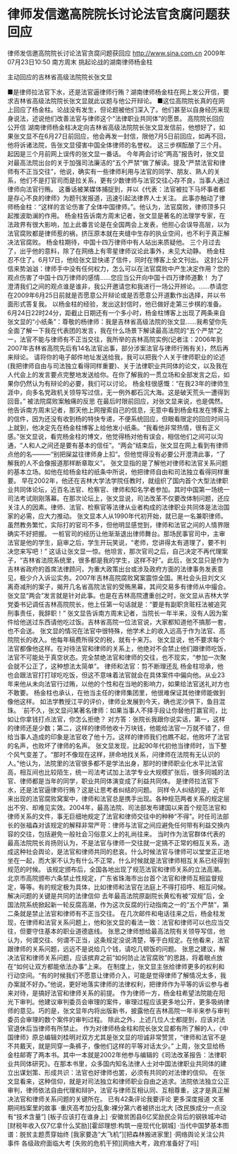 # 律师发信邀高院院长讨论法官贪腐问题获回应

律师发信邀高院院长讨论法官贪腐问题获回应
http://www.sina.com.cn  2009年07月23日10:50  南方周末
挑起论战的湖南律师杨金柱

主动回应的吉林省高级法院院长张文显

■是律师拉法官下水，还是法官逼律师行贿？湖南律师杨金柱在网上发公开信，要求吉林省高级法院院长张文显就此议题与他公开辩论。
■这位高院院长真的在网上回应了杨金柱。论战没有发生，但论题被他们深入了。他们甚至以自身经历来现身说法，述说他们改善法官与律师这个“法律职业共同体”的愿景。
高院院长回应公开信
湖南律师杨金柱决定向吉林省高级法院院长张文显发信前，他想好了，如果张文显不在6月27日前回应，他会再发一封信，限他7月5日前回应，如再不回，他将诉诸法院，告张文显侵害中国全体律师的名誉权。
这三步棋酝酿了三个月。起因是三个月前网上误传的张文显一番话。
今年两会讨论“两高”报告时，张文显对最高法院出台的关于加强司法廉洁的“五个严禁”做了解读。提及“严禁法官和律师有不正当交往”，他说，确实有一些律师利用与法官的同学、朋友、熟人的关系，他们不是打官司而是拉关系，更有少数律师与法官交往心存不良，当事人通过律师向法官行贿。
这番话被某媒体捕捉到，并以《代表：法官被拉下马坏事者都是存心不良的律师》为题刊发报道，迅速引起法律界人士关注。
此事亦触动了律师杨金柱：“这样的言论伤害了全体中国律师。”。他认为，法官腐败，律师顶多只起推波助澜的作用。
杨金柱告诉南方周末记者，张文显是著名的法理学专家，在法政界有很大影响，加上此番言论是在全国两会上发表，他担心会误导高层，以为法官腐败都是律师惹的祸，挤压原本就在夹缝中生存的执业空间，也不利于真正解决法官腐败。
杨金柱期待，中国十四万律师中有人站出来质疑他。
三个月过去了，出乎他的意料，除了在网络上有零星律师议论此事外，未见大动静。
杨金柱忍不住了。6月17日，他给张文显快递了信件，同时在博客上全文刊出。
这封公开信来势汹汹：律师手中没有任何权力，怎么可以在法官腐败中产生决定作用？您的观点伤害了中国十四万律师的感情……您应当公开向中国十四万律师道歉！
为了澄清我们之间的观点谁是谁非，我公开邀请您和我进行一场公开辨论。……恭请您在2009年6月25日前就是否愿意公开辩论或是否愿意公开道歉作出选择，并以书面形式答复我。
以杨金柱的经验，发出这封信时，他已做好走第三步棋的准备。
6月24日22时24分，距截止日期还有一个多小时，杨金柱博客上出现了两条来自张文显的“小纸条”：尊敬的杨律师：我是吉林省高级法院的张文显……我希望你先全面了解一下我在代表团的发言，我在什么场景下解读最高法院的“五个严禁”之一，法官不能与律师有不正当交往，我所举的吉林高院实例(记者注：2006年到2007年吉林省高院先后有14名法官出事，部分涉案法官与律师行贿有关)，然后再来辩论。
请将你的电子邮件地址发送给我，我可以把我个人关于律师职业的论述(我把律师自由与司法独立看得同样重要)、关于法律职业共同体的论文，以及我在人代会上的发言要点完整地发送给你。在你了解我的一贯立场和全部发言之后，如果你仍然认为有辩论的必要，我们可以讨论。
杨金柱很感慨：“在我23年的律师生涯中，向多名党政机关领导写过信，无一例外都石沉大海。这是破天荒头一遭得到回音。”
被法院腐败案触痛的反思
在最后时限前回应，对张文显来说，也是偶然。他告诉南方周末记者，那天他上网搜索自己的信息，无意中看到杨金柱发在博客上的信件，因为还没有收到杨的特快专递，不便系统回应，但眼看限定的回应时间马上就到，他决定先在杨金柱博客上给他发小纸条。“我看他非常热情，很有正义感。”张文显说，看完杨金柱的博文，他觉得杨对他有误会，相信他们之间可以沟通，“人和人之间还是要有基本的信任”。“两会”结束后，张文显在网上看到有律师点他的名———“别把屎盆往律师身上扣”。但他觉得没有必要公开澄清此事，“了解我的人不会像报道那样断章取义”。
张文显指的是了解他对律师和法官关系问题的基本立场。如他在给杨金柱的纸条中所说，他把律师自由和司法独立看得同样重要。
早在2002年，他还在吉林大学法学院任教时，就组织了国内首个大型法律职业共同体论坛，近百名法官、检察官、律师和知名学者参加。其时中国第一场统一司法考试刚刚落幕。在那次论坛上，张文显说，司法改革不仅要改体制问题，还应关注人的因素。律师、法官、检察官等法律从业者构成的法律职业共同体是法治国家的必需，应大力推动。
张文显本人从1990年代初开始，就已是一名兼职律师。虽然教务繁忙，实际打的官司不多，但他明显感觉到，律师和法官之间的人情界限确实不好把握。
一桩官司的经历让他渐渐退出律师舞台。那场民事官司中，主审法官是他的学生，庭审之后，学生开玩笑说，“老师，您讲得太有道理了，要不判决您来写吧！” 这话让张文显一惊。他坦言，那次官司之后，自己决定不再代理案子，“吉林省法院系统里，很多都是我的学生，这样不好”。此后，张文显只是作为吉林省政府的首席法律顾问，为重大政策出台或涉及政府方面的法律事务发表意见，极少介入诉讼实务。2007年吉林高院腐败窝案震惊全国。黑社会头目刘文义离奇减刑的案子，揭开几名省高院法官的受贿黑幕，其间交易多有律师从中撮合。张文显“两会”发言就是针对此事。也是在吉林高院遭重创之时，张文显从吉林大学党委书记调任吉林高院院长，他上任第一句话就是：“要是有副职贪赃枉法被追究刑事责任，我辞职！”
张文显告诉南方周末记者，当院长一年半来，没有人因为案件给他送过东西请他吃过饭。吉林省高院一位法官说，大家都知道他不搞那一套，也不会送。
张文显的情况在法官中很特殊，他学术上的收入远高于作为法官、高院院长的收入。他每年稿费所得交的税，就有十来万。
张文显说，他不要求每个法官都像他这样。在对待法官和律师的关系上，他绝对不会禁止他们跟律师吃饭，法官不可能处于真空状态。完全禁绝法官和律师的交往，也不现实，“参加一次聚会就不公正了，这种想法太简单”。
律师和法官：剪不断理还乱
杨金柱坦承，他也会跟法官打打球吃吃饭，但这不意味着法官就会在具体案件中偏向他。从业23年来他从未向法官行过贿，以他的个性和在当地的影响力，如果给法官送礼对方也不敢要。
杨金柱也承认，在他当主任的律师集团里，他很难保证其他律师能做到像他这样。
如法学教授江平的评价，律师业发展到今天，确也泥沙俱下，鱼目混珠。
`前不久，张文显问某著名律师：如果当事人不择手段让你替他打赢官司，比如让你拿钱打点法官，你怎么拒绝？
对方答：张院长我跟你说实话，第一，这样的律师还是少数；第二，这样的律师他收十万块钱，他能给法官一万就不错了，但给当事人造成的印象是法官收了他十万。这样的律师我们也瞧不起，他败坏了法官的名声，也败坏了律师的名声。
张文显发现，比起90年代初他当律师时，当下整个风气变差了。“那时不像现在这样，拼命地找关系，问律师在法院有无认识的人。”他认为，法院里的法官很多都不是学法出身，那时的律师职业化水平比法官高，相互间也比较陌生，统一司法考试加上法学专业大规模扩张后，很多同城的法官、律师都是当年的同学，职业共同体演变成了利益共同体。
是律师拉法官下水，还是法官逼律师行贿？这是让思考者纠结的问题。
同样令人纠结的是，近年来出现的法官腐败窝案中，律师和法官总是携手出现。各种规范两者关系的规定层出不穷、却难见实效。2004年，最高法院、司法部发布建国以来首个规范法官和律师关系的文件，事无巨细地规定了法官和律师交往中的种种“不得”。时任司法部长的张福森对该规定的解释非常严苛：律师与法官之间应避免任何带有利益交换内容的交往，包括避免一般社会习俗意义上的礼尚往来。
当时作为法官群体代表的最高法院院长肖扬则认为，不是法官与律师一交往就一定搞不正常的相互关系，造成这种社会舆论，是法官和律师共同的悲哀。什么时候法官与律师可以堂堂正正地坐在一起，而大家不认为有什么不正常，什么时候就是法官律师相互关系已经得到规范的时候。
该规定颁布后，全国各地出现了规范法官和律师关系的立法高潮。北京市高院颁布六条禁止性规定，广东省珠海市出台首个法官和律师互相监督规定，等等。有的规定极为具体，比如律师和法官在法庭上不得打招呼、相互问候。
解决问题的关键是共同的法律信仰
去年最高法院原副院长黄松有被“双规”后，全国法院系统掀起新一轮反腐高潮，作为这次反腐的行动指南之一的“五个严禁”，第二条就是禁止法官和律师有不正当交往。
在几次邮件和电话往来之后，杨金柱发现，在律师和法官关系问题上，他和张文显的看法一致：法官和律师可以也应当交往，但要守住基本的职业道德底线。
张思之律师想给最高法院有关领导写信，他认为，何谓交往、何谓不正当，这条规定没说清楚，等于白规定。在他看来，法官跟律师的关系问题，远远不是说给几个钱，请吃几顿饭的问题。
张思之建议，解决法官和律师关系问题，应该摈弃之前“如何防止法官腐败”的思路，将着眼点放在“如何让双方都能依法办事”上来。
在制度上，张文显主张给律师更多的权利和行动空间。“有的时候我们不愿意让律师介入，可能是觉得律师了解情况太多，我办案就不好办。”他说，更好地落实律师的法律权利，把律师作为平等的诉讼参与者来对待，是搞好法官和律师关系的前提。
作为律师一方，杨金柱希望法院能在阳光下审判。他建议审判委员会审理的案件，审理过程应该更多地公开，更多吸纳律师的意见。巧的是，张文显年内将出版新书，披露他在吉林高院一年半来参与审判委员会审理的数个案件的审判过程。
除此之外，上述几位人士都提到，应该对法官退休后当律师有所禁止。
作为对律师杨金柱和院长张文显都有所了解的人，《中国律师》原总编辑刘桂明对双方尤其是张文显的坦诚非常赞赏，“律师和法官不是不共戴天，就是同穿一条裤子，像他们这样的平等对话太少。”
上周，张文显给杨金柱邮寄了两本书。其中一本就是2002年他参与编辑的《司法改革报告：法律职业共同体研究》。在那本书里，众多国内知名法律人士对中国法律职业共同体的建立出谋划策、形成共识：法官也好律师也罢，必须有共同的对法律的信仰。
在张文显看来，这种信仰，就是对司法独立和律师职业自由之追求。法院依法独立公正审判，律师依法自由代理和辩护，法官与律师互相认同、互相尊重，这才是真正解决法官和律师关系问题的关键所在。
已有42条评论我要评论
更多深度报道
文革期间档案里的故事
·重庆高考加分乱象:裸分第六者被挤出北大
[改民族成分一点没有“技术含量”] [板子应该打在谁身上]
·安徽贫困县6亿奖励民企背后的钢铁城冲动
[财税年收入仅7亿拿什么奖励][霍邱理想:构筑一座现代化钢城]
·当代中国梦基本图谱：脱贫主题贯穿始终
[我家要造“大飞机”][把森林搬进家里]
·网络舆论关注公共事件 各级政府面临大考
[失败的危机干预][网络大考，政府准备好了吗]

